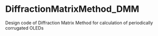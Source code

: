 # DiffractionMatrixMethod_DMM
Design code of Diffraction Matrix Method for calculation of periodically corrugated OLEDs
